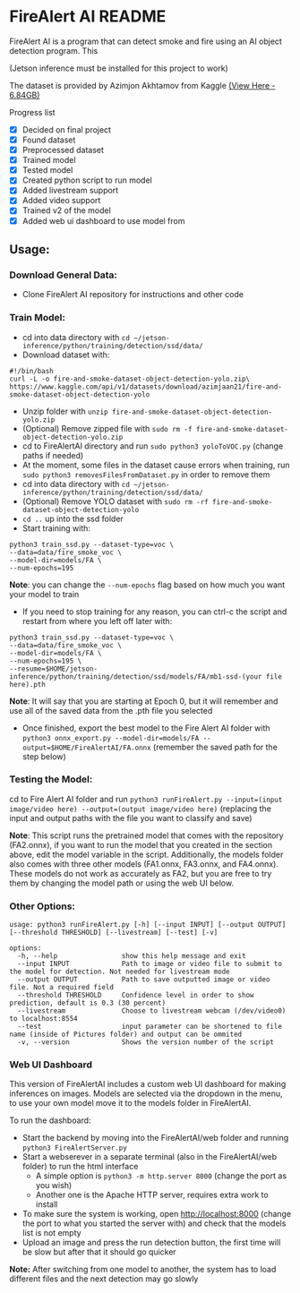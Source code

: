 # **FireAlert AI README**

FireAlert AI is a program that can detect smoke and fire using an AI object detection program. This

(Jetson inference must be installed for this project to work)

The dataset is provided by Azimjon Akhtamov from Kaggle [(View Here - 6.84GB)](https://www.kaggle.com/datasets/azimjaan21/fire-and-smoke-dataset-object-detection-yolo/data)

Progress list
- [x] Decided on final project
- [x] Found dataset
- [x] Preprocessed dataset
- [x] Trained model
- [x] Tested model
- [x] Created python script to run model
- [x] Added livestream support
- [x] Added video support
- [x] Trained v2 of the model
- [x] Added web ui dashboard to use model from

## Usage:

### Download General Data:

- Clone FireAlert AI repository for instructions and other code

### Train Model:

- cd into data directory with `cd ~/jetson-inference/python/training/detection/ssd/data/`
- Download dataset with: 
```
#!/bin/bash
curl -L -o fire-and-smoke-dataset-object-detection-yolo.zip\
https://www.kaggle.com/api/v1/datasets/download/azimjaan21/fire-and-smoke-dataset-object-detection-yolo
```
- Unzip folder with `unzip fire-and-smoke-dataset-object-detection-yolo.zip`
- (Optional) Remove zipped file with `sudo rm -f fire-and-smoke-dataset-object-detection-yolo.zip`
- cd to FireAlertAI directory and run `sudo python3 yoloToVOC.py` (change paths if needed)
- At the moment, some files in the dataset cause errors when training, run `sudo python3 removesFilesFromDataset.py` in order to remove them
- cd into data directory with `cd ~/jetson-inference/python/training/detection/ssd/data/`
- (Optional) Remove YOLO dataset with `sudo rm -rf fire-and-smoke-dataset-object-detection-yolo`
- `cd ..` up into the ssd folder
- Start training with: 
```
python3 train_ssd.py --dataset-type=voc \
--data=data/fire_smoke_voc \
--model-dir=models/FA \
--num-epochs=195
```
**Note**: you can change the `--num-epochs` flag based on how much you want your model to train
- If you need to stop training for any reason, you can ctrl-c the script and restart from where you left off later with:
```
python3 train_ssd.py --dataset-type=voc \
--data=data/fire_smoke_voc \
--model-dir=models/FA \
--num-epochs=195 \
--resume=$HOME/jetson-inference/python/training/detection/ssd/models/FA/mb1-ssd-(your file here).pth
```
**Note**: It will say that you are starting at Epoch 0, but it will remember and use all of the saved data from the .pth file you selected

- Once finished, export the best model to the Fire Alert AI folder with `python3 onnx_export.py --model-dir=models/FA --output=$HOME/FireAlertAI/FA.onnx` (remember the saved path for the step below)

### Testing the Model:

cd to Fire Alert AI folder and run `python3 runFireAlert.py --input=(input image/video here) --output=(output image/video here)` (replacing the input and output paths with the file you want to classify and save)

**Note**: This script runs the pretrained model that comes with the repository (FA2.onnx), if you want to run the model that you created in the section above, edit the model variable in the script. Additionally, the models folder also comes with three other models (FA1.onnx, FA3.onnx, and FA4.onnx). These models do not work as accurately as FA2, but you are free to try them by changing the model path or using the web UI below.

### Other Options:

```
usage: python3 runFireAlert.py [-h] [--input INPUT] [--output OUTPUT] [--threshold THRESHOLD] [--livestream] [--test] [-v]

options:
  -h, --help                show this help message and exit
  --input INPUT             Path to image or video file to submit to the model for detection. Not needed for livestream mode
  --output OUTPUT           Path to save outputted image or video file. Not a required field
  --threshold THRESHOLD     Confidence level in order to show prediction, default is 0.3 (30 percent)
  --livestream              Choose to livestream webcam (/dev/video0) to localhost:8554
  --test                    input parameter can be shortened to file name (inside of Pictures folder) and output can be ommited
  -v, --version             Shows the version number of the script
```

### Web UI Dashboard

This version of FireAlertAI includes a custom web UI dashboard for making inferences on images. Models are selected via the dropdown in the menu, to use your own model move it to the models folder in FireAlertAI.

To run the dashboard:
- Start the backend by moving into the FireAlertAI/web folder and running `python3 FireAlertServer.py`
- Start a webserever in a separate terminal (also in the FireAlertAI/web folder) to run the html interface
  - A simple option is `python3 -m http.server 8000` (change the port as you wish)
  - Another one is the Apache HTTP server, requires extra work to install
- To make sure the system is working, open <http://localhost:8000> (change the port to what you started the server with) and check that the models list is not empty
- Upload an image and press the run detection button, the first time will be slow but after that it should go quicker

**Note:** After switching from one model to another, the system has to load different files and the next detection may go slowly
